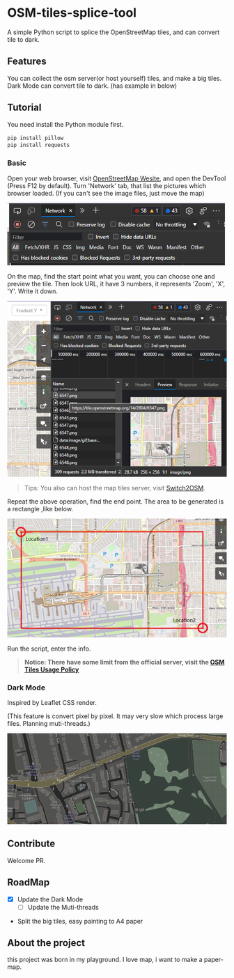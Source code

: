# OSM-tiles-splice-tool
A simple Python script to splice the OpenStreetMap tiles, and can convert tile to dark.

## Features
You can collect the osm server(or host yourself) tiles, and make a big tiles.
Dark Mode can convert tile to dark. (has example in below)

## Tutorial
You need install the Python module first.
```bash
pip install pillow
pip install requests
```
### Basic
Open your web browser, visit [OpenStreetMap Wesite](https://www.openstreetmap.org/), and open the DevTool (Press F12 by default). Turn 'Network' tab, that list the pictures which browser loaded. (If you can't see the image files, just move the map)

![](pic/NetworkTab.png)

On the map, find the start point what you want, you can choose one and preview the tile. Then look URL, it have 3 numbers, it represents 'Zoom', 'X', 'Y'. Write it down.

![](pic/osmtileDev.png)
> Tips: You also can host the map tiles server, visit [Switch2OSM](https://switch2osm.org/serving-tiles/).

Repeat the above operation, find the end point. The area to be generated is a rectangle ,like below.

![](pic/rectangle.png)

Run the script, enter the info.
> **Notice: There have some limit from the official server, visit the [OSM Tiles Usage Policy](https://operations.osmfoundation.org/policies/tiles/)**

### Dark Mode
Inspired by Leaflet CSS render.

(This feature is convert pixel by pixel. It may very slow which process large files. Planning muti-threads.)

![](pic/darkmode.png)

## Contribute
Welcome PR.

## RoadMap
- [x] Update the Dark Mode
  - [ ] Update the Muti-threads
- Split the big tiles, easy painting to A4 paper

## About the project
this project was born in my playground. I love map, i want to make a paper-map.
